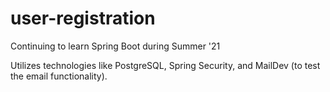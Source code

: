 # user-registration
Continuing to learn Spring Boot during Summer '21

Utilizes technologies like PostgreSQL, Spring Security, and MailDev (to test the email functionality).

